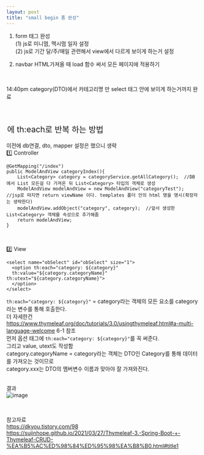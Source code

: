 ```yaml
---
layout: post
title: "small begin 폼 완성"
---
```


1. form 태그 완성  
(1) js로 미니멈, 맥시멈 일자 설정  
(2) js로 기간 달/주/매일 관련해서 view에서 다르게 보이게 하는거 설정  

2. navbar HTML가져올 때 load 함수 써서 모든 페이지에 적용하기  

<br>

14:40pm category(DTO)에서 카테고리명 만 select 태그 안에 보이게 하는거까지 완료  

<br>

## <option>에 th:each로 반복 하는 방법
이전에 db연결, dto, mapper 설정은 했으니 생략  
1️⃣ Controller  
```
@GetMapping("/index")
public ModelAndView categoryIndex(){
    List<Category> category = categoryService.getAllCategory();  //DB에서 List 모든걸 다 가져온 뒤 List<Category> 타입의 객체로 생성
    ModelAndView modelAndView = new ModelAndView("categoryTest");  //jsp로 따지면 return viewName 이다. templates 폴더 안의 html 명을 명시(확장자는 생략한다)
    modelAndView.addObject("category", category);  //앞서 생성한 List<Category> 객체를 속성으로 추가해줌
    return modelAndView;
}
```
<br>
  
2️⃣ View  
```
<select name="obSelect" id="obSelect" size="1">
  <option th:each="category: ${category}"
  th:value="${category.categoryName}" th:utext="${category.categoryName}">
  </option>
</select> 
```
`th:each="category: ${category}"` = category라는 객체의 모든 요소를 category라는 변수를 통해 호출한다.  
더 자세한건 https://www.thymeleaf.org/doc/tutorials/3.0/usingthymeleaf.html#a-multi-language-welcome 6-1 참조  
먼저 옵션 태그에 `th:each="category: ${category}"`를 꼭 써준다.  
그리고 value, utext도 작성함  
category.categoryName = category라는 객체는 DTO인 Category를 통해 데이터를 가져오는 것이므로  
category.xxx는 DTO의 멤버변수 이름과 맞아야 잘 가져와진다.  
  <br>
 
  결과  
  ![image](https://user-images.githubusercontent.com/86642180/148891528-9f7a23b5-780c-42ab-8c5d-06d093ceb415.png)

  <br>
  
  참고자료  
  https://dkyou.tistory.com/98  
  https://sujinhope.github.io/2021/03/27/Thymeleaf-3.-Spring-Boot-+-Thymeleaf-CRUD-%EA%B5%AC%ED%98%84%ED%95%98%EA%B8%B0.html#title1
